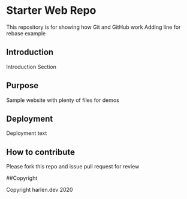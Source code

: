 # Starter Web Repo

This repository is for showing how Git and GitHub work
Adding line for rebase example


## Introduction

Introduction Section

## Purpose

Sample website with plenty of files for demos

## Deployment

Deployment text

## How to contribute

Please fork this repo and issue pull request for review


##Copyright

Copyright harlen.dev 2020